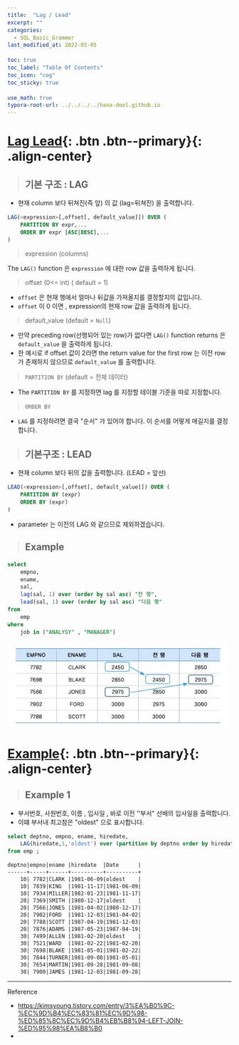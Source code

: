 ```yaml
---
title:  "Lag / Lead"
excerpt: ""
categories:
  - SQL_Basic_Grammer
last_modified_at: 2022-03-05

toc: true
toc_label: "Table Of Contents"
toc_icon: "cog"
toc_sticky: true

use_math: true
typora-root-url: ../../../../hana-dool.github.io
---
```


# [Lag Lead](#link){: .btn .btn--primary}{: .align-center}

> ## 기본 구조 : LAG 

- 현재 column 보다 뒤쳐진(즉 앞) 의 값 (lag=뒤쳐진) 을 출력합니다.

```sql
LAG(<expression>[,offset[, default_value]]) OVER (
    PARTITION BY expr,...
    ORDER BY expr [ASC|DESC],...
)
```

> expression (columns)

The `LAG()` function 은 `expression` 에 대한 row 값을 출력하게 됩니다.

> offset (0<= int) ( default = 1)

- `offset` 은 현재 행에서 얼마나 뒤값을 가져올지를 결정할지의 값입니다. 
- `offset` 이 0 이면 , expression의 현재 row 값을 출력하게 됩니다. 

> default_value (default = `Null`)

- 만약 preceding row(선행되어 있는 row)가 없다면 `LAG()` function returns 은 `default_value` 을 출력하게 됩니다.
- 한 예시로 if offset 값이 2라면 the return value for the first row 는 이전 row 가 존재하지 않으므로 `default_value` 를 출력합니다.

> `PARTITION BY`  (default = 전체 데이터)

- The `PARTITION BY` 를 지정하면 lag 를 지정할 테이블 기준을 따로 지정합니다.

> `ORDER BY` 

- `LAG` 를 지정하려면 결국 "순서" 가 있어야 합니다. 이 순서를 어떻게 매길지를 결정합니다. 

> ## 기본구조 : LEAD

- 현재 column 보다 뒤의 값을 출력합니다. (LEAD = 앞선)

```sql
LEAD(<expression>[,offset[, default_value]]) OVER (
    PARTITION BY (expr)
    ORDER BY (expr)
)
```

- parameter 는 이전의 LAG 와 같으므로 제외하겠습니다.

> ## Example

```sql
select
	empno,
	ename,
	sal,
	lag(sal, 1) over (order by sal asc) "전 행",
	lead(sal, 1) over (order by sal asc) "다음 행"
from
	emp
where
	job in ("ANALYSY" , "MANAGER")
```

![jpg](/assets/images/Program/67_1.jpg)

# [Example](#link){: .btn .btn--primary}{: .align-center}

> ## Example 1

- 부서번호, 사원번호, 이름 , 입사일 , 바로 이전 ''부서" 선배의 입사일을 출력합니다. 
- 이떄 부서내 최고참은 "oldest" 으로 표시합니다. 

```sql
select deptno, empno, ename, hiredate, 
	LAG(hiredate,1,'oldest') over (partition by deptno order by hiredate) as "Date"
from emp ;
```

```
deptno|empno|ename |hiredate  |Date      |
------+-----+------+----------+----------+
    10| 7782|CLARK |1981-06-09|oldest    |
    10| 7839|KING  |1981-11-17|1981-06-09|
    10| 7934|MILLER|1982-01-23|1981-11-17|
    20| 7369|SMITH |1980-12-17|oldest    |
    20| 7566|JONES |1981-04-02|1980-12-17|
    20| 7902|FORD  |1981-12-03|1981-04-02|
    20| 7788|SCOTT |1987-04-19|1981-12-03|
    20| 7876|ADAMS |1987-05-23|1987-04-19|
    30| 7499|ALLEN |1981-02-20|oldest    |
    30| 7521|WARD  |1981-02-22|1981-02-20|
    30| 7698|BLAKE |1981-05-01|1981-02-22|
    30| 7844|TURNER|1981-09-08|1981-05-01|
    30| 7654|MARTIN|1981-09-28|1981-09-08|
    30| 7900|JAMES |1981-12-03|1981-09-28|
```



---

Reference

- https://kimsyoung.tistory.com/entry/3%EA%B0%9C-%EC%9D%B4%EC%83%81%EC%9D%98-%ED%85%8C%EC%9D%B4%EB%B8%94-LEFT-JOIN-%ED%95%98%EA%B8%B0
- 
